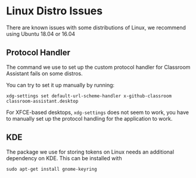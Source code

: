 # Linux Distro Issues
There are known issues with some distributions of Linux, we recommend using Ubuntu 18.04 or 16.04

## Protocol Handler
The command we use to set up the custom protocol handler for Classroom Assistant fails on some distros.

You can try to set it up manually by running:
```
xdg-settings set default-url-scheme-handler x-github-classroom classroom-assistant.desktop
```
For XFCE-based desktops, `xdg-settings` does not seem to work, you have to manually set up the protocol handling for the application to work.

## KDE
The package we use for storing tokens on Linux needs an additional dependency on KDE. This can be installed with
```
sudo apt-get install gnome-keyring
```